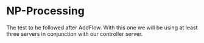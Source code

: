 # NP-Processing
The test to be followed after AddFlow.   With this one we will be using at least three servers in conjunction with our controller server.

